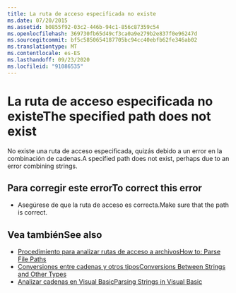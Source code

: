 ```yaml
---
title: La ruta de acceso especificada no existe
ms.date: 07/20/2015
ms.assetid: b0855f92-03c2-446b-94c1-856c87359c54
ms.openlocfilehash: 369730fb65d49cf3ca0a9e279b2e837f0e96247d
ms.sourcegitcommit: bf5c5850654187705bc94cc40ebfb62fe346ab02
ms.translationtype: MT
ms.contentlocale: es-ES
ms.lasthandoff: 09/23/2020
ms.locfileid: "91086535"
---
```

# <a name="the-specified-path-does-not-exist"></a><span data-ttu-id="cd9e5-102">La ruta de acceso especificada no existe</span><span class="sxs-lookup"><span data-stu-id="cd9e5-102">The specified path does not exist</span></span>

<span data-ttu-id="cd9e5-103">No existe una ruta de acceso especificada, quizás debido a un error en la combinación de cadenas.</span><span class="sxs-lookup"><span data-stu-id="cd9e5-103">A specified path does not exist, perhaps due to an error combining strings.</span></span>  
  
## <a name="to-correct-this-error"></a><span data-ttu-id="cd9e5-104">Para corregir este error</span><span class="sxs-lookup"><span data-stu-id="cd9e5-104">To correct this error</span></span>  
  
- <span data-ttu-id="cd9e5-105">Asegúrese de que la ruta de acceso es correcta.</span><span class="sxs-lookup"><span data-stu-id="cd9e5-105">Make sure that the path is correct.</span></span>  
  
## <a name="see-also"></a><span data-ttu-id="cd9e5-106">Vea también</span><span class="sxs-lookup"><span data-stu-id="cd9e5-106">See also</span></span>

- [<span data-ttu-id="cd9e5-107">Procedimiento para analizar rutas de acceso a archivos</span><span class="sxs-lookup"><span data-stu-id="cd9e5-107">How to: Parse File Paths</span></span>](../developing-apps/programming/drives-directories-files/how-to-parse-file-paths.md)
- [<span data-ttu-id="cd9e5-108">Conversiones entre cadenas y otros tipos</span><span class="sxs-lookup"><span data-stu-id="cd9e5-108">Conversions Between Strings and Other Types</span></span>](../programming-guide/language-features/data-types/conversions-between-strings-and-other-types.md)
- <span data-ttu-id="cd9e5-109">[Analizar cadenas en Visual Basic](/previous-versions/visualstudio/visual-studio-2010/ms235224(v=vs.100))</span><span class="sxs-lookup"><span data-stu-id="cd9e5-109">[Parsing Strings in Visual Basic](/previous-versions/visualstudio/visual-studio-2010/ms235224(v=vs.100))</span></span>
